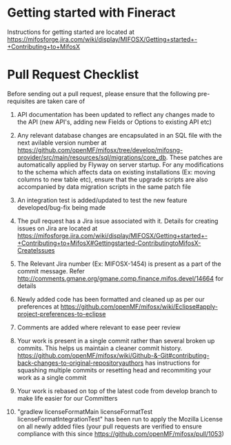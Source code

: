 # Getting started with Fineract
Instructions for getting started are located at https://mifosforge.jira.com/wiki/display/MIFOSX/Getting+started+-+Contributing+to+MifosX

# Pull Request Checklist
Before sending out a pull request, please ensure that the following pre-requisites are taken care of

1. API documentation has been updated to reflect any changes made to the API (new API's, adding new Fields or Options to existing API etc)

1. Any relevant database changes are encapsulated in an SQL file with the next avilable version number at https://github.com/openMF/mifosx/tree/develop/mifosng-provider/src/main/resources/sql/migrations/core_db. These patches are automatically applied by Flyway on server startup. 
For any modifications to the schema which affects data on existing installations (Ex: moving columns to new table etc), ensure that the upgrade scripts are also accompanied by data migration scripts in the same patch file

1. An integration test is added/updated to test the new feature developed/bug-fix being made

1. The pull request has a Jira issue associated with it. Details for creating issues on Jira are located at https://mifosforge.jira.com/wiki/display/MIFOSX/Getting+started+-+Contributing+to+MifosX#Gettingstarted-ContributingtoMifosX-CreateIssues

1. The Relevant Jira number (Ex: MIFOSX-1454) is present as a part of the commit message. Refer http://comments.gmane.org/gmane.comp.finance.mifos.devel/14664 for details

1. Newly added code has been formatted and cleaned up as per our preferences at https://github.com/openMF/mifosx/wiki/Eclipse#apply-project-preferences-to-eclipse

1. Comments are added where relevant to ease peer review

1. Your work is present in a single commit rather than several broken up commits. This helps us maintain a cleaner commit history.  https://github.com/openMF/mifosx/wiki/Github-&-Git#contributing-back-changes-to-original-repositoryauthors has instructions for squashing multiple commits or resetting head and recommiting your work as a single commit

1. Your work is rebased on top of the latest code from develop branch to make life easier for our Committers

1. "gradlew licenseFormatMain licenseFormatTest licenseFormatIntegrationTest" has been run to apply the Mozilla License on all newly added files (your pull requests are verified to ensure compliance with this since https://github.com/openMF/mifosx/pull/1053)

